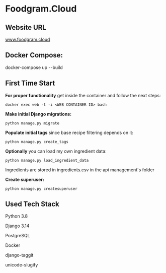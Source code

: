 # Foodgram.Cloud

## Website URL

www.foodgram.cloud

## Docker Compose:
docker-compose up --build

## First Time Start

**For proper functionality** get inside the container and follow the next steps:

~~~
docker exec web -t -i <WEB CONTAINER ID> bash
~~~

**Make initial Django migrations:**
~~~
python manage.py migrate
~~~

**Populate initial tags** since base recipe filtering depends on it:
~~~
python manage.py create_tags
~~~

**Optionally** you can load my own ingredient data:
~~~
python manage.py load_ingredient_data
~~~
Ingredients are stored in ingredients.csv in the api management's folder


**Create superuser:**

~~~
python manage.py createsuperuser
~~~

## Used Tech Stack
Python 3.8

Django 3.14

PostgreSQL

Docker

django-taggit

unicode-slugify
